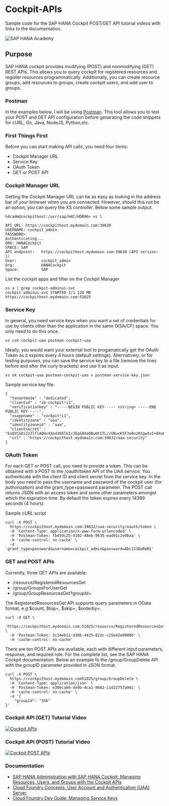 # Cockpit-APIs
Sample code for the SAP HANA Cockpit POST/GET API tutorial videos with links to the documentation. 

![SAP HANA Academy](https://yt3.ggpht.com/-BHsLGUIJDb0/AAAAAAAAAAI/AAAAAAAAAVo/6_d1oarRr8g/s100-mo-c-c0xffffffff-rj-k-no/photo.jpg)

## Purpose
SAP HANA cockpit provides modifying (POST) and nonmodifying (GET) REST APIs. This allows you to query cockpit for registered resources and register resources programmatically. Additionally, you can create resource groups, add  resources to groups, create cockpit users, and add user to groups. 

### Postman 

In the examples below, I will be using [Postman](https://www.getpostman.com). This tool allows you to test your POST and GET API configuration before generating the code snippets for cURL, Go, Java, NodeJS, Python,etc.

### First Things First

Before you can start making API calls, you need four items:
* Cockpit Manager URL 
* Service Key
* OAuth Token
* GET or POST API

### Cockpit Manager URL 

Getting the Cockpit Manager URL can be as easy as looking in the address bar of your browser when you are connected. However, should this not be an option, you can query the XS controller. Below some sample output. 
``` 
h4cadm@cockpithost:/usr/sap/H4C/HDB96> xs l

API_URL: https://cockpithost.mydomain.com:39630
USERNAME: cockpit_admin
PASSWORD>
Authenticating...
ORG: HANACockpit
SPACE: SAP
API endpoint:   https://cockpithost.mydomain.com:39630 (API version: 1)
User:           cockpit_admin
Org:            HANACockpit
Space:          SAP
``` 
List the cockpit apps and filter on the Cockpit Manager
```  
xs a | grep cockpit-adminui-svc
cockpit-adminui-svc STARTED 1/1 128 MB   https://cockpithost.mydomain.com:51025
```  
### Service Key

In general, you need service keys when you want a set of credentials for use by clients other than the application in the same (XSA/CF) space. You only need to do this once. 
```  
xs csk cockpit-uaa postman-cockpit-uaa
```  
Ideally, you would want your external tool to progamatically get the OAuth Token as it expires every 4 hours (default settings). Alternatively, or for testing purposes, you can save the service key to a file (remove the lines before and after the curly brackets) and use it as input. 
```  
xs sk cockpit-uaa postman-cockpit-uaa > postman-service-key.json  
```  
Sample service key file:
```  
{
  "tenantmode" : "dedicated",
  "clientid" : "sb-cockpit!i1",
  "verificationkey" : "-----BEGIN PUBLIC KEY----- <string> -----END PUBLIC KEY-----",
  "xsappname" : "cockpit!i1",
  "identityzone" : "uaa",
  "identityzoneid" : "uaa",
  "clientsecret" : "EuQYCG8i2zZlflAQHv4Xod39XlkI/JEgSAXeOBuOtITL//UNucK5F3e0nzRtgwXvI+8Xu6NzGl14\nkyQXxp/T0w==",
  "url" : "https://cockpithost.mydomain.com:39632/uaa-security"
}
```  

### OAuth Token
For each GET or POST call, you need to provide a token. This can be obtained with a POST to the /oauth/token API of the UAA service. You authenticate with the client ID and client secret from the service key. In the body you need to pass the username and password of the cockpit user (for authorization) and the grant_type=password parameter. The POST call returns JSON with an access token and some other parameters amongst which the expiration time. By default the token expires every 14399 seconds (4 hours). 

Sample cURL script
```  
curl -X POST \
  https://cockpithost.mydomain.com:39632/uaa-security/oauth/token \
  -H 'Content-Type: application/x-www-form-urlencoded' \
  -H 'Postman-Token: fb459c25-4102-48eb-9635-ead91c2e0baa' \
  -H 'cache-control: no-cache' \
  -d 'grant_type=password&username=cockpit_admin&password=Abc123DoReMi'
```  
### GET and POST APIs
Currently, three GET APIs are available: 
* /resource/RegisteredResourcesGet
* /group/GroupsForUserGet
* /group/GroupResourcesGet?groupId=

The RegisteredResourcesGet API supports query parameters in OData format, e.g $count, $top=, $skip=, $orderby=.
``` 
curl -X GET \
  'https://cockpithost.mydomain.com:51025/resource/RegisteredResourcesGet/$count' \
  -H 'Postman-Token: 3c34eb11-d30b-4425-822c-c25e42e8908b' \
  -H 'cache-control: no-cache'
``` 
There are ten POST APIs are available, each with different input parameters, response, and required role. For the complete list, see the SAP HANA Cockpit documentation. Below an example fo the /group/GroupDelete API with the groupID parameter provided in JSON format. 
``` 
curl -X POST \
  https://cockpithost.mydomain.com51025/group/GroupDelete \
  -H 'Content-Type: application/json' \
  -H 'Postman-Token: e306ca66-de9b-4ca1-9682-11d22757a941' \
  -H 'cache-control: no-cache' \
  -d '{
    "groupId": "356"
}'
``` 
### Cockpit API (GET) Tutorial Video ### 
[![Cockpit APIs](https://img.youtube.com/vi/wuy8eTRU_EE/0.jpg)](https://www.youtube.com/watch?v=wuy8eTRU_EE "Cockpit APIs")

### Cockpit API (POST) Tutorial Video ### 
[![Cockpit POST APIs](https://img.youtube.com/vi/zj5qnJeR8Z0/0.jpg)](https://www.youtube.com/watch?v=zj5qnJeR8Z0 "Cockpit POST APIs")

### Documentation ### 
* [SAP HANA Administration with SAP HANA Cockpit: Managing Resources, Users, and Groups with the Cockpit APIs](https://help.sap.com/viewer/afa922439b204e9caf22c78b6b69e4f2/latest/en-US/0c2309ff879e4174a21fd342f137e8e0.html)
* [Cloud Foundry Concepts: User Account and Authentication (UAA) Server](https://docs.cloudfoundry.org/concepts/architecture/uaa.html)
* [Cloud Foundry Dev Guide: Managing Service Keys](https://docs.cloudfoundry.org/devguide/services/service-keys.html)
